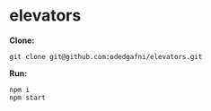 # elevators

**Clone:**
```
git clone git@github.com:odedgafni/elevators.git
```
**Run:**
```
npm i
npm start
```
